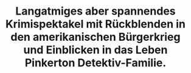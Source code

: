 ---
rating: 3.5
title: "Langatmiges aber spannendes Krimispektakel mit Rückblenden in den amerikanischen Bürgerkrieg und Einblicken in das Leben Pinkerton Detektiv-Familie."
---